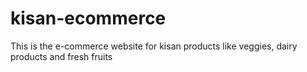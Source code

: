 # kisan-ecommerce


This is the e-commerce website for kisan products like veggies, dairy products and fresh fruits